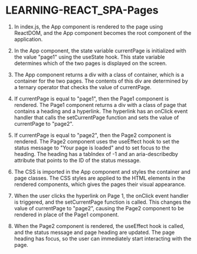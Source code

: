 # LEARNING-REACT_SPA-Pages

1. In index.js, the App component is rendered to the page using ReactDOM, and the App component becomes the root component of the application.

2. In the App component, the state variable currentPage is initialized with the value "page1" using the useState hook. This state variable determines which of the two pages is displayed on the screen.

3. The App component returns a div with a class of container, which is a container for the two pages. The contents of this div are determined by a ternary operator that checks the value of currentPage.

4. If currentPage is equal to "page1", then the Page1 component is rendered. The Page1 component returns a div with a class of page that contains a heading and a hyperlink. The hyperlink has an onClick event handler that calls the setCurrentPage function and sets the value of currentPage to "page2".

5. If currentPage is equal to "page2", then the Page2 component is rendered. The Page2 component uses the useEffect hook to set the status message to "Your page is loaded" and to set focus to the heading. The heading has a tabIndex of -1 and an aria-describedby attribute that points to the ID of the status message.

6. The CSS is imported in the App component and styles the container and page classes. The CSS styles are applied to the HTML elements in the rendered components, which gives the pages their visual appearance.

7. When the user clicks the hyperlink on Page 1, the onClick event handler is triggered, and the setCurrentPage function is called. This changes the value of currentPage to "page2", causing the Page2 component to be rendered in place of the Page1 component.

8. When the Page2 component is rendered, the useEffect hook is called, and the status message and page heading are updated. The page heading has focus, so the user can immediately start interacting with the page.
